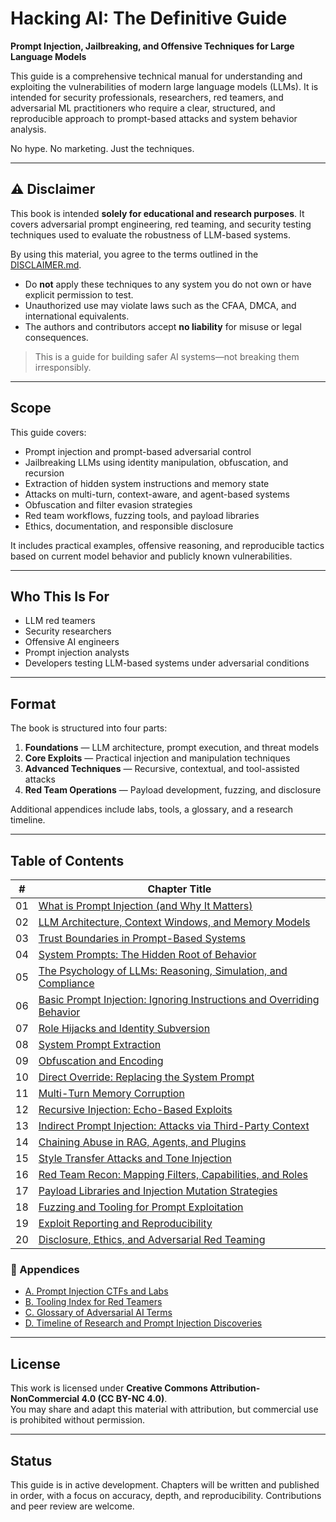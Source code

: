 # Hacking AI: The Definitive Guide

**Prompt Injection, Jailbreaking, and Offensive Techniques for Large Language Models**

This guide is a comprehensive technical manual for understanding and exploiting the vulnerabilities of modern large language models (LLMs). It is intended for security professionals, researchers, red teamers, and adversarial ML practitioners who require a clear, structured, and reproducible approach to prompt-based attacks and system behavior analysis.

No hype. No marketing. Just the techniques.

---

## ⚠️ Disclaimer

This book is intended **solely for educational and research purposes**. It covers adversarial prompt engineering, red teaming, and security testing techniques used to evaluate the robustness of LLM-based systems.

By using this material, you agree to the terms outlined in the [DISCLAIMER.md](DISCLAIMER.md).

- Do **not** apply these techniques to any system you do not own or have explicit permission to test.
- Unauthorized use may violate laws such as the CFAA, DMCA, and international equivalents.
- The authors and contributors accept **no liability** for misuse or legal consequences.

> This is a guide for building safer AI systems—not breaking them irresponsibly.

---

## Scope

This guide covers:

- Prompt injection and prompt-based adversarial control
- Jailbreaking LLMs using identity manipulation, obfuscation, and recursion
- Extraction of hidden system instructions and memory state
- Attacks on multi-turn, context-aware, and agent-based systems
- Obfuscation and filter evasion strategies
- Red team workflows, fuzzing tools, and payload libraries
- Ethics, documentation, and responsible disclosure

It includes practical examples, offensive reasoning, and reproducible tactics based on current model behavior and publicly known vulnerabilities.

---

## Who This Is For

- LLM red teamers
- Security researchers
- Offensive AI engineers
- Prompt injection analysts
- Developers testing LLM-based systems under adversarial conditions

---

## Format

The book is structured into four parts:

1. **Foundations** — LLM architecture, prompt execution, and threat models
2. **Core Exploits** — Practical injection and manipulation techniques
3. **Advanced Techniques** — Recursive, contextual, and tool-assisted attacks
4. **Red Team Operations** — Payload development, fuzzing, and disclosure

Additional appendices include labs, tools, a glossary, and a research timeline.

---

## Table of Contents

| #   | Chapter Title                                               |
|-----|-------------------------------------------------------------|
| 01  | [What is Prompt Injection (and Why It Matters)](chapters/01-what-is-prompt-injection.md)  
| 02  | [LLM Architecture, Context Windows, and Memory Models](chapters/02-llm-architecture-context.md)  
| 03  | [Trust Boundaries in Prompt-Based Systems](chapters/03-trust-boundaries.md)  
| 04  | [System Prompts: The Hidden Root of Behavior](chapters/04-system-prompts.md)  
| 05  | [The Psychology of LLMs: Reasoning, Simulation, and Compliance](chapters/05-psychology-of-llms.md)  
| 06  | [Basic Prompt Injection: Ignoring Instructions and Overriding Behavior](chapters/06-basic-injection.md)  
| 07  | [Role Hijacks and Identity Subversion](chapters/07-role-hijacks.md)  
| 08  | [System Prompt Extraction](chapters/08-system-prompt-leaks.md)  
| 09  | [Obfuscation and Encoding](chapters/09-obfuscation.md)  
| 10  | [Direct Override: Replacing the System Prompt](chapters/10-direct-override.md)  
| 11  | [Multi-Turn Memory Corruption](chapters/11-multi-turn-corruption.md)  
| 12  | [Recursive Injection: Echo-Based Exploits](chapters/12-recursive-injection.md)  
| 13  | [Indirect Prompt Injection: Attacks via Third-Party Context](chapters/13-indirect-injection.md)  
| 14  | [Chaining Abuse in RAG, Agents, and Plugins](chapters/14-chaining-and-rag.md)  
| 15  | [Style Transfer Attacks and Tone Injection](chapters/15-style-transfer.md)  
| 16  | [Red Team Recon: Mapping Filters, Capabilities, and Roles](chapters/16-recon.md)  
| 17  | [Payload Libraries and Injection Mutation Strategies](chapters/17-payload-libraries.md)  
| 18  | [Fuzzing and Tooling for Prompt Exploitation](chapters/18-fuzzing-and-tools.md)  
| 19  | [Exploit Reporting and Reproducibility](chapters/19-exploit-reporting.md)  
| 20  | [Disclosure, Ethics, and Adversarial Red Teaming](chapters/20-disclosure-and-ethics.md)  

### 📁 Appendices
- [A. Prompt Injection CTFs and Labs](chapters/appendix-a-ctfs.md)  
- [B. Tooling Index for Red Teamers](chapters/appendix-b-tools.md)  
- [C. Glossary of Adversarial AI Terms](chapters/appendix-c-glossary.md)  
- [D. Timeline of Research and Prompt Injection Discoveries](chapters/appendix-d-research-timeline.md)

---

## License

This work is licensed under **Creative Commons Attribution-NonCommercial 4.0 (CC BY-NC 4.0)**.  
You may share and adapt this material with attribution, but commercial use is prohibited without permission.

---

## Status

This guide is in active development. Chapters will be written and published in order, with a focus on accuracy, depth, and reproducibility. Contributions and peer review are welcome.
